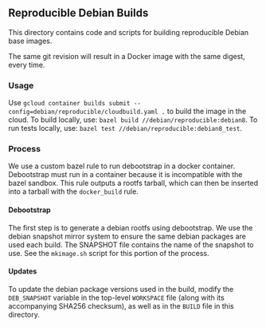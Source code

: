 ## Reproducible Debian Builds

This directory contains code and scripts for building reproducible
Debian base images.

The same git revision will result in a Docker image with the same digest,
every time.

### Usage

Use `gcloud container builds submit --config=debian/reproducible/cloudbuild.yaml .`
to build the image in the cloud.
To build locally, use: `bazel build //debian/reproducible:debian8`.
To run tests locally, use: `bazel test //debian/reproducible:debian8_test`.


### Process

We use a custom bazel rule to run debootstrap in a docker container.
Debootstrap must run in a container because it is incompatible with
the bazel sandbox.
This rule outputs a rootfs tarball, which can then be inserted into a
tarball with the `docker_build` rule.

#### Debootstrap

The first step is to generate a debian rootfs using debootstrap.
We use the debian snapshot mirror system to ensure the same debian
packages are used each build.
The SNAPSHOT file contains the name of the snapshot to use.
See the `mkimage.sh` script for this portion of the process.

#### Updates

To update the debian package versions used in the build,
modify the `DEB_SNAPSHOT` variable in the top-level `WORKSPACE` file
(along with its accompanying SHA256 checksum),
as well as in the `BUILD` file in this directory.
